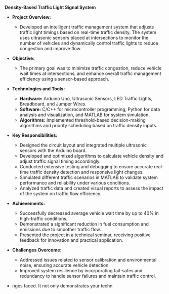 **Density-Based Traffic Light Signal System**

- **Project Overview:**
   - Developed an intelligent traffic management system that adjusts traffic light timings based on real-time traffic density. The system uses ultrasonic sensors placed at intersections to monitor the number of vehicles and dynamically control traffic lights to reduce congestion and improve flow.

- **Objective:**
   - The primary goal was to minimize traffic congestion, reduce vehicle wait times at intersections, and enhance overall traffic management efficiency using a sensor-based approach.

- **Technologies and Tools:**
   - **Hardware:** Arduino Uno, Ultrasonic Sensors, LED Traffic Lights, Breadboard, and Jumper Wires.
   - **Software:** C/C++ for microcontroller programming, Python for data analysis and visualization, and MATLAB for system simulation.
   - **Algorithms:** Implemented threshold-based decision-making algorithms and priority scheduling based on traffic density inputs.

- **Key Responsibilities:**
   - Designed the circuit layout and integrated multiple ultrasonic sensors with the Arduino board.
   - Developed and optimized algorithms to calculate vehicle density and adjust traffic signal timing accordingly.
   - Conducted extensive testing and debugging to ensure accurate real-time traffic density detection and responsive light changes.
   - Simulated different traffic scenarios in MATLAB to validate system performance and reliability under various conditions.
   - Analyzed traffic data and created visual reports to assess the impact of the system on traffic flow efficiency.
  
- **Achievements:**
   - Successfully decreased average vehicle wait time by up to 40% in high-traffic conditions.
   - Demonstrated a significant reduction in fuel consumption and emissions due to smoother traffic flow.
   - Presented the project in a technical seminar, receiving positive feedback for innovation and practical application.

- **Challenges Overcome:**
   - Addressed issues related to sensor calibration and environmental noise, ensuring accurate vehicle detection.
   - Improved system resilience by incorporating fail-safes and redundancy to handle sensor failures and maintain traffic control.

- nges faced. It not only demonstrates your techn
